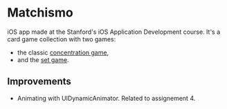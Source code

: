 # Matchismo

iOS app made at the Stanford's iOS Application Development course. It's a card game collection with two games:
- the classic [concentration game](https://en.wikipedia.org/wiki/Concentration_(game)),
- and the [set game](https://en.wikipedia.org/wiki/Set_(game)).

## Improvements

- Animating with UIDynamicAnimator. Related to assignement 4.
